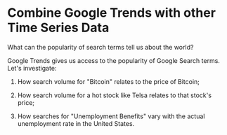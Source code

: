 # Combine Google Trends with other Time Series Data

What can the popularity of search terms tell us about the world? 

Google Trends gives us access to the popularity of Google Search terms. Let's investigate:

1. How search volume for "Bitcoin" relates to the price of Bitcoin;

2. How search volume for a hot stock like Telsa relates to that stock's price;

3. How searches for "Unemployment Benefits" vary with the actual unemployment rate in the United States.
